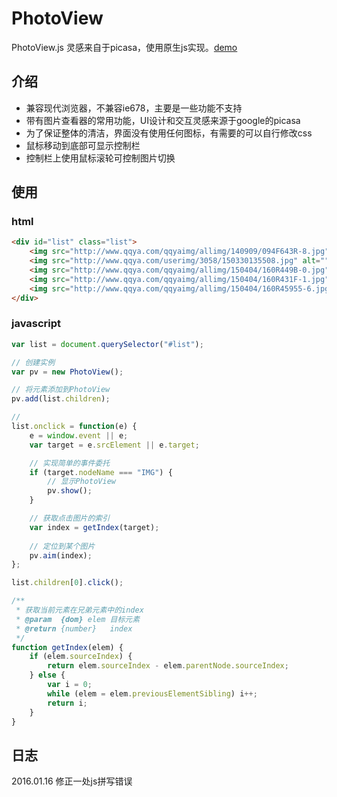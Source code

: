 # PhotoView
  PhotoView.js 灵感来自于picasa，使用原生js实现。[demo](//jsfiddle.net/Lianer/ycufgx97/embedded/result,html,css,js/)

## 介绍

- 兼容现代浏览器，不兼容ie678，主要是一些功能不支持
- 带有图片查看器的常用功能，UI设计和交互灵感来源于google的picasa
- 为了保证整体的清洁，界面没有使用任何图标，有需要的可以自行修改css
- 鼠标移动到底部可显示控制栏
- 控制栏上使用鼠标滚轮可控制图片切换
 
## 使用

### html
```html
<div id="list" class="list">
    <img src="http://www.qqya.com/qqyaimg/allimg/140909/094F643R-8.jpg" alt="">
    <img src="http://www.qqya.com/userimg/3058/150330135508.jpg" alt="">
    <img src="http://www.qqya.com/qqyaimg/allimg/150404/160R449B-0.jpg" alt="">
    <img src="http://www.qqya.com/qqyaimg/allimg/150404/160R431F-1.jpg" alt="">
    <img src="http://www.qqya.com/qqyaimg/allimg/150404/160R45955-6.jpg" alt="">
</div>
```

### javascript
```js
var list = document.querySelector("#list");

// 创建实例
var pv = new PhotoView();

// 将元素添加到PhotoView
pv.add(list.children);

// 
list.onclick = function(e) {
    e = window.event || e;
    var target = e.srcElement || e.target;

    // 实现简单的事件委托
    if (target.nodeName === "IMG") {
        // 显示PhotoView
        pv.show();
    }

    // 获取点击图片的索引
    var index = getIndex(target);
    
    // 定位到某个图片
    pv.aim(index);
};

list.children[0].click();

/**
 * 获取当前元素在兄弟元素中的index
 * @param  {dom} elem 目标元素
 * @return {number}   index
 */
function getIndex(elem) {
    if (elem.sourceIndex) {
        return elem.sourceIndex - elem.parentNode.sourceIndex;
    } else {
        var i = 0;
        while (elem = elem.previousElementSibling) i++;
        return i;
    }
}
```


## 日志
  2016.01.16 修正一处js拼写错误
